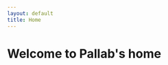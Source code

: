 ```yaml
---
layout: default
title: Home
---
```


# Welcome to Pallab's home

<style>
  .footer {
    display: none;
  }
</style>
